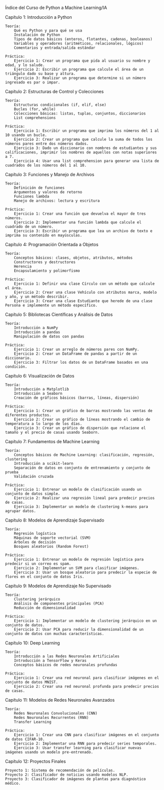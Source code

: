 Índice del Curso de Python a Machine Learning/IA


Capítulo 1: Introducción a Python

    Teoría:
        Qué es Python y para qué se usa
        Instalación de Python
        Tipos de datos básicos (enteros, flotantes, cadenas, booleanos)
        Variables y operadores (aritméticos, relacionales, lógicos)
        Comentarios y entrada/salida estándar

    Práctica:
        Ejercicio 1: Crear un programa que pida al usuario su nombre y edad, y lo salude.
        Ejercicio 2: Escribir un programa que calcule el área de un triángulo dado su base y altura.
        Ejercicio 3: Realizar un programa que determine si un número ingresado es par o impar.

Capítulo 2: Estructuras de Control y Colecciones

    Teoría:
        Estructuras condicionales (if, elif, else)
        Bucles (for, while)
        Colecciones básicas: listas, tuplas, conjuntos, diccionarios
        List comprehensions

    Práctica:
        Ejercicio 1: Escribir un programa que imprima los números del 1 al 10 usando un bucle.
        Ejercicio 2: Crear un programa que calcule la suma de todos los números pares entre dos números dados.
        Ejercicio 3: Dado un diccionario con nombres de estudiantes y sus calificaciones, imprimir los nombres de aquellos con notas superiores a 7.
        Ejercicio 4: Usar una list comprehension para generar una lista de cuadrados de los números del 1 al 10.

Capítulo 3: Funciones y Manejo de Archivos

    Teoría:
        Definición de funciones
        Argumentos y valores de retorno
        Funciones lambda
        Manejo de archivos: lectura y escritura

    Práctica:
        Ejercicio 1: Crear una función que devuelva el mayor de tres números.
        Ejercicio 2: Implementar una función lambda que calcule el cuadrado de un número.
        Ejercicio 3: Escribir un programa que lea un archivo de texto e imprima su contenido en mayúsculas.

Capítulo 4: Programación Orientada a Objetos

    Teoría:
        Conceptos básicos: clases, objetos, atributos, métodos
        Constructores y destructores
        Herencia
        Encapsulamiento y polimorfismo

    Práctica:
        Ejercicio 1: Definir una clase Círculo con un método que calcule el área.
        Ejercicio 2: Crear una clase Vehículo con atributos marca, modelo y año, y un método describir.
        Ejercicio 3: Crear una clase Estudiante que herede de una clase Persona e implemente un método específico.

Capítulo 5: Bibliotecas Científicas y Análisis de Datos

    Teoría:
        Introducción a NumPy
        Introducción a pandas
        Manipulación de datos con pandas

    Práctica:
        Ejercicio 1: Crear un arreglo de números pares con NumPy.
        Ejercicio 2: Crear un DataFrame de pandas a partir de un diccionario.
        Ejercicio 3: Filtrar los datos de un DataFrame basados en una condición.

Capítulo 6: Visualización de Datos

    Teoría:
        Introducción a Matplotlib
        Introducción a Seaborn
        Creación de gráficos básicos (barras, líneas, dispersión)

    Práctica:
        Ejercicio 1: Crear un gráfico de barras mostrando las ventas de diferentes productos.
        Ejercicio 2: Crear un gráfico de líneas mostrando el cambio de temperatura a lo largo de los días.
        Ejercicio 3: Crear un gráfico de dispersión que relacione el tamaño y el precio de casas usando Seaborn.

Capítulo 7: Fundamentos de Machine Learning

    Teoría:
        Conceptos básicos de Machine Learning: clasificación, regresión, clustering
        Introducción a scikit-learn
        Separación de datos en conjunto de entrenamiento y conjunto de prueba
        Validación cruzada

    Práctica:
        Ejercicio 1: Entrenar un modelo de clasificación usando un conjunto de datos simple.
        Ejercicio 2: Realizar una regresión lineal para predecir precios de casas.
        Ejercicio 3: Implementar un modelo de clustering k-means para agrupar datos.

Capítulo 8: Modelos de Aprendizaje Supervisado

    Teoría:
        Regresión logística
        Máquinas de soporte vectorial (SVM)
        Árboles de decisión
        Bosques aleatorios (Random Forest)

    Práctica:
        Ejercicio 1: Entrenar un modelo de regresión logística para predecir si un correo es spam.
        Ejercicio 2: Implementar un SVM para clasificar imágenes.
        Ejercicio 3: Usar un bosque aleatorio para predecir la especie de flores en el conjunto de datos Iris.

Capítulo 9: Modelos de Aprendizaje No Supervisado

    Teoría:
        Clustering jerárquico
        Análisis de componentes principales (PCA)
        Reducción de dimensionalidad

    Práctica:
        Ejercicio 1: Implementar un modelo de clustering jerárquico en un conjunto de datos.
        Ejercicio 2: Usar PCA para reducir la dimensionalidad de un conjunto de datos con muchas características.

Capítulo 10: Deep Learning

    Teoría:
        Introducción a las Redes Neuronales Artificiales
        Introducción a TensorFlow y Keras
        Conceptos básicos de redes neuronales profundas

    Práctica:
        Ejercicio 1: Crear una red neuronal para clasificar imágenes en el conjunto de datos MNIST.
        Ejercicio 2: Crear una red neuronal profunda para predecir precios de casas.

Capítulo 11: Modelos de Redes Neuronales Avanzados

    Teoría:
        Redes Neuronales Convolucionales (CNN)
        Redes Neuronales Recurrentes (RNN)
        Transfer Learning

    Práctica:
        Ejercicio 1: Crear una CNN para clasificar imágenes en el conjunto de datos CIFAR-10.
        Ejercicio 2: Implementar una RNN para predecir series temporales.
        Ejercicio 3: Usar transfer learning para clasificar nuevas imágenes usando un modelo pre-entrenado.

Capítulo 12: Proyectos Finales

    Proyecto 1: Sistema de recomendación de películas.
    Proyecto 2: Clasificador de noticias usando modelos NLP.
    Proyecto 3: Clasificador de imágenes de plantas para diagnóstico médico.
